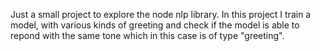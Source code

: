 Just a small project to explore the node nlp library.
In this project I train a model,  with various kinds of greeting and check if the model is able to repond with the same tone which in this case is of type "greeting".
